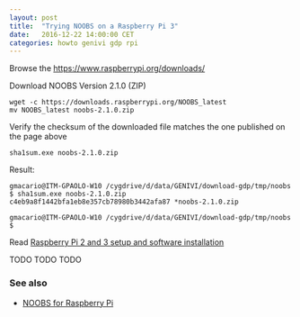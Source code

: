 ```yaml
---
layout: post
title:  "Trying NOOBS on a Raspberry Pi 3"
date:   2016-12-22 14:00:00 CET
categories: howto genivi gdp rpi
---
```


Browse the <https://www.raspberrypi.org/downloads/>

Download NOOBS Version 2.1.0 (ZIP)

```
wget -c https://downloads.raspberrypi.org/NOOBS_latest
mv NOOBS_latest noobs-2.1.0.zip
```

Verify the checksum of the downloaded file matches the one published on the page above

```
sha1sum.exe noobs-2.1.0.zip
```

Result:

```
gmacario@ITM-GPAOLO-W10 /cygdrive/d/data/GENIVI/download-gdp/tmp/noobs
$ sha1sum.exe noobs-2.1.0.zip
c4eb9a8f1442bfa1eb8e357cb78980b3442afa87 *noobs-2.1.0.zip

gmacario@ITM-GPAOLO-W10 /cygdrive/d/data/GENIVI/download-gdp/tmp/noobs
$
```

Read [Raspberry Pi 2 and 3 setup and software installation](https://at.projects.genivi.org/wiki/x/fomw)

TODO TODO TODO

### See also

* [NOOBS for Raspberry Pi](http://qdosmsq.dunbar-it.co.uk/blog/2013/06/noobs-for-raspberry-pi/)

<!-- EOF -->
